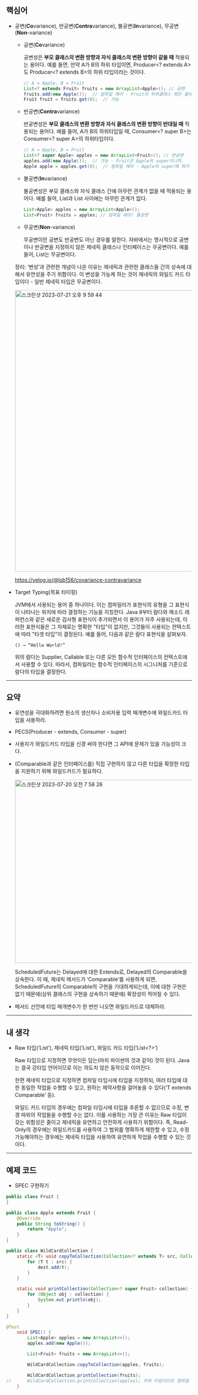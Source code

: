 ## 핵심어

- 공변(**Co**variance), 반공변(**Contra**variance), 불공변(**In**variance), 무공변(**Non**-variance)
    - 공변(**Co**variance)
        
        공변성은 **부모 클래스의 변환 방향과 자식 클래스의 변환 방향이 같을 때** 적용되는 용어다.
        예를 들면, 만약 A가 B의 하위 타입이면, Producer<? extends A>도 Producer<? extends B>의 하위 타입이라는 것이다.
        
        ```java
        // A = Apple, B = Fruit
        List<? extends Fruit> fruits = new ArrayList<Apple>(); // 공변
        fruits.add(new Apple());  // 컴파일 에러 - Fruit의 하위클래스 뭐든 들어갈 수 있으므로 write하기 어려움
        Fruit fruit = fruits.get(0);  // 가능
        ```
        
    - 반공변(**Contra**variance)
        
        반공변성은 **부모 클래스의 변환 방향과 자식 클래스의 변환 방향이 반대일 때** 적용되는 용어다.
        예를 들어, A가 B의 하위타입일 때, Consumer<? super B>는 Consumer<? super A>의 하위타입이다.
        
        ```java
        // A = Apple, B = Fruit
        List<? super Apple> apples = new ArrayList<Fruit>(); // 반공변
        apples.add(new Apple());  // 가능 - Fruit은 Apple의 super이니까.
        Apple apple = apples.get(0);  // 컴파일 에러 - Apple의 super에 뭐가 더 있을지 모르므로 read하기 어려움.
        ```
        
    - 불공변(**In**variance)
        
        불공변성은 부모 클래스와 자식 클래스 간에 아무런 관계가 없을 때 적용되는 용어다.
        예를 들어, List<Apple>과 List<Fruit> 사이에는 아무런 관계가 없다.
        
        ```java
        List<Apple> apples = new ArrayList<Apple>();
        List<Fruit> fruits = apples; // 컴파일 에러! 불공변
        ```
        
    - 무공변(**Non**-variance)
        
        무공변이란 공변도 반공변도 아닌 경우를 말한다.
        자바에서는 명시적으로 공변이나 반공변을 지정하지 않은 제네릭 클래스나 인터페이스는 무공변이다. 예를 들어, List<T>는 무공변이다.
        
    
    정리: ‘변성’과 관련한 개념이 나온 이유는 제네릭과 관련한 클래스들 간의 상속에 대해서 유연성을 주기 위함이다. 이 변성을 가능케 하는 것이 제네릭의 와일드 카드 타입이다 - 일반 제네릭 타입은 무공변이다.
    
    <img width="764" alt="스크린샷 2023-07-21 오후 9 59 44" src="https://github.com/TightJava/effective_java/assets/105692206/d53df0be-e37c-4fde-b1e7-f2a215c75515">

    
    https://velog.io/@lsb156/covariance-contravariance
    
- Target Typing(목표 타이핑)
    
    JVM에서 사용되는 용어 중 하나이다.
    이는 컴파일러가 표현식의 유형을 그 표현식이 나타나는 위치에 따라 결정하는 기능을 지칭한다.
    Java 8부터 람다와 메소드 레퍼런스와 같은 새로운 검사형 표현식이 추가되면서 이 용어가 자주 사용되는데, 이러한 표현식들은 그 자체로는 명확한 "타입"이 없지만, 그것들이 사용되는 컨텍스트에 따라 "타겟 타입"이 결정된다.
    예를 들어, 다음과 같은 람다 표현식을 살펴보자.
    
    `() → “Hello World!”`
    
    위의 람다는 Supplier<String>, Callable<String> 또는 다른 모든 함수적 인터페이스의 컨텍스트에서 사용할 수 있다.
    따라서, 컴파일러는 함수적 인터페이스의 시그니처를 기준으로 람다의 타입을 결정한다.
    

---

## 요약

- 유연성을 극대화하려면 원소의 생산자나 소비자용 입력 매개변수에 와일드카드 타입을 사용하라.
- PECS(Producer - extends, Consumer - super)
- 사용자가 와일드카드 타입을 신경 써야 한다면 그 API에 문제가 있을 가능성이 크다.
- (Comparable과 같은 인터페이스를) 직접 구현하지 않고 다른 타입을 확장한 타입을 지원하기 위해 와일드카드가 필요하다.
    
    <img width="497" alt="스크린샷 2023-07-20 오전 7 58 26" src="https://github.com/TightJava/effective_java/assets/105692206/628b48f9-f2f4-403d-b2df-ffda92cdf89c">

    
    ScheduledFuture는 Delayed에 대한 Extends로, Delayed의 Comparable을 상속한다. 이 때, 제네릭 메서드가 ‘Comparable<E>’를 사용하게 되면, ScheduledFuture의 Comparable<ScheduledFuture>의 구현을 기대하게되는데, 이에 대한 구현은 없기 때문에(상위 클래스의 구현을 상속하기 때문에) 확장성이 적어질 수 있다.
    
- 메서드 선언에 타입 매개변수가 한 번만 나오면 와일드카드로 대체하라.

---

## 내 생각

- Raw 타입(’List’), 제네릭 타입(’List<E>’), 와일드 카드 타입(’List<?>’)
    
    Raw 타입으로 지정하면 무엇이든 담는(마치 파이썬의 것과 같이) 것이 된다. Java는 결국 강타입 언어이므로 이는 의도치 않은 동작으로 이어진다.
    
    한편 제네릭 타입으로 지정하면 컴파일 타임시에 타입을 지정하되, 여러 타입에 대한 동일한 작업을 수행할 수 있고, 원하는 제약사항을 걸어놓을 수 있다(’T extends Comparable<T>’ 등).
    
    와일드 카드 타입의 경우에는 컴파일 타임시에 타입을 추론할 수 없으므로 수정, 변경 따위의 작업들을 수행할 수는 없다. 이를 사용하는 가장 큰 이유는 Raw 타입이 갖는 위험성은 줄이고 제네릭을 유연하고 안전하게 사용하기 위함이다. 즉, Read-Only의 경우에는 와일드카드를 사용하여 그 범위를 명확하게 제한할 수 있고, 수정 가능해야하는 경우에는 제네릭 타입을 사용하여 유연하게 작업을 수행할 수 있는 것이다.
    

---

## 예제 코드

- SPEC 구현하기

```java
public class Fruit {
}

public class Apple extends Fruit {
	@Override
	public String toString() {
		return "Apple";
	}
}

public class WildCardCollection {
	static <T> void copyToCollection(Collection<? extends T> src, Collection<? super T> dest) {
		for (T t : src) {
			dest.add(t);
		}
	}

	static void printCollection(Collection<? super Fruit> collection) {
		for (Object obj : collection) {
			System.out.println(obj);
		}
	}
}

@Test
	void SPEC() {
		List<Apple> apples = new ArrayList<>();
		apples.add(new Apple());

		List<Fruit> fruits = new ArrayList<>();

		WildCardCollection.copyToCollection(apples, fruits);

		WildCardCollection.printCollection(fruits);
//		WildCardCollection.printCollection(apples); 하위 타입이므로 컴파일 에러 
	}
```
